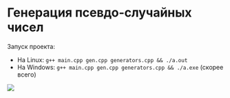 # Генерация псевдо-случайных чисел

Запуск проекта:
- На Linux: `g++ main.cpp gen.cpp generators.cpp && ./a.out`
- На Windows: `g++ main.cpp gen.cpp generators.cpp && ./a.exe` (скорее всего)

![](https://user-images.githubusercontent.com/20306702/92453358-d60a3300-f1c7-11ea-9266-b8fa741aeb77.png)
